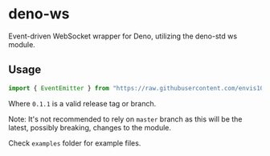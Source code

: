 # deno-ws

Event-driven WebSocket wrapper for Deno, utilizing the deno-std ws module.

## Usage

```ts
import { EventEmitter } from "https://raw.githubusercontent.com/envis10n/deno-ws/0.1.1/mod.ts";
```

Where `0.1.1` is a valid release tag or branch.

Note: It's not recommended to rely on `master` branch as this will be the latest, possibly breaking, changes to the module.

Check `examples` folder for example files.
